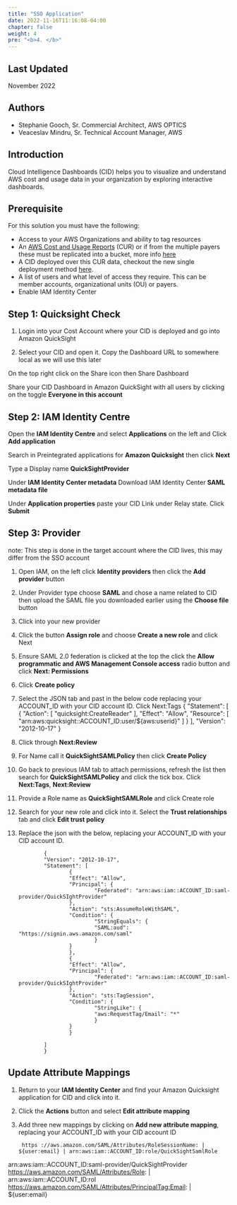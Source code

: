 ```yaml
---
title: "SSO Application"
date: 2022-11-16T11:16:08-04:00
chapter: false
weight: 4
pre: "<b>4. </b>"
---
```

## Last Updated

November 2022

## Authors
- Stephanie Gooch, Sr. Commercial Architect, AWS OPTICS
- Veaceslav Mindru, Sr. Technical Account Manager, AWS

## Introduction

Cloud Intelligence Dashboards (CID) helps you to visualize and understand AWS cost and usage data in your organization by exploring interactive dashboards.

## Prerequisite

For this solution you must have the following:

* Access to your AWS Organizations and ability to tag resources
* An [AWS Cost and Usage Reports](https://docs.aws.amazon.com/cur/latest/userguide/what-is-cur.html) (CUR) or if from the multiple payers these must be replicated into a bucket, more info [here](https://wellarchitectedlabs.com/cost/100_labs/100_1_aws_account_setup/3_cur/#option-2-replicate-the-cur-bucket-to-your-cost-optimization-account-consolidate-multi-payer-curs)
* A CID deployed over this CUR data, checkout the new single deployment method [here](https://wellarchitectedlabs.com/cost/200_labs/200_cloud_intelligence/cost-usage-report-dashboards/dashboards/deploy_dashboards/). 
* A list of users and what level of access they require. This can be member accounts, organizational units (OU) or payers. 
* Enable IAM Identity Center 


## Step 1: Quicksight Check


1. Login into your Cost Account where your CID is deployed and go into Amazon QuickSight

2. Select your CID and open it. Copy the Dashboard URL to somewhere local as we will use this later

On the top right click on the Share icon then Share Dashboard

Share your CID Dashboard in Amazon QuickSight with all users by clicking on the toggle **Everyone in this account**

## Step 2: IAM Identity Centre
Open the **IAM Identity Centre** and select **Applications** on the left and Click **Add application**

Search in Preintegrated applications for **Amazon Quicksight** then click **Next**

Type a Display name **QuickSightProvider**

Under **IAM Identity Center metadata** Download IAM Identity Center **SAML metadata file**

Under **Application properties** paste your CID Link under Relay state. Click **Submit**

## Step 3: Provider 
note: This step is done in the target account where the CID lives, this may differ from the SSO account

1. Open IAM, on the left click **Identity providers** then click the **Add provider** button

2. Under Provider type choose **SAML** and chose a name related to CID then upload the SAML file you downloaded earlier using the **Choose file** button

3. Click into your new provider 

4. Click the button **Assign role** and choose **Create a new role** and click Next

5. Ensure SAML 2.0 federation is clicked at the top the click the **Allow programmatic and AWS Management Console access** radio button and click **Next: Permissions**

6. Click **Create policy**

7. Select the JSON tab and past in the below code replacing your ACCOUNT_ID with your CID account ID. Click Next:Tags
                {
                   "Statement": [
                        {
                        "Action": [
                                "quicksight:CreateReader"
                        ],
                        "Effect": "Allow",
                        "Resource": [
                                "arn:aws:quicksight::ACCOUNT_ID:user/${aws:userid}"
                        ]
                        }
                ],
                "Version": "2012-10-17"
                }

8. Click through **Next:Review**

9. For Name call it **QuickSightSAMLPolicy** then click **Create Policy**

10. Go back to previous IAM tab to attach permissions, refresh the list then search for **QuickSightSAMLPolicy** and click the tick box. Click **Next:Tags**, **Next:Review**

11. Provide a Role name as **QuickSightSAMLRole** and click Create role

12. Search for your new role and click into it. Select the **Trust relationships** tab and click **Edit trust policy**

13. Replace the json with the below, replacing your ACCOUNT_ID with your CID account ID.

                {
                "Version": "2012-10-17",
                "Statement": [
                        {
                        "Effect": "Allow",
                        "Principal": {
                                "Federated": "arn:aws:iam::ACCOUNT_ID:saml-provider/QuickSIghtProvider"
                        },
                        "Action": "sts:AssumeRoleWithSAML",
                        "Condition": {
                                "StringEquals": {
                                "SAML:aud": "https://signin.aws.amazon.com/saml"
                                }
                        }
                        },
                        {
                        "Effect": "Allow",
                        "Principal": {
                                "Federated": "arn:aws:iam::ACCOUNT_ID:saml-provider/QuickSIghtProvider"
                        },
                        "Action": "sts:TagSession",
                        "Condition": {
                                "StringLike": {
                                "aws:RequestTag/Email": "*"
                                }
                        }
                        }

                ]
                }



## Update Attribute Mappings


1. Return to your **IAM Identity Center** and find your Amazon Quicksight application for CID and click into it.

2. Click the **Actions** button and select **Edit attribute mapping**

3. Add three new mappings by clicking on **Add new attribute mapping**, replacing your ACCOUNT_ID with your CID account ID

        https ://aws.amazon.com/SAML/Attributes/RoleSessionName: | ${user:email} | arn:aws:iam::ACCOUNT_ID:role/QuickSightSamlRole
arn:aws:iam::ACCOUNT_ID:saml-provider/QuickSightProvider
        https://aws.amazon.com/SAML/Attributes/Role: | arn:aws:iam::ACCOUNT_ID:rol 
        https://aws.amazon.com/SAML/Attributes/PrincipalTag:Email: | ${user:email}